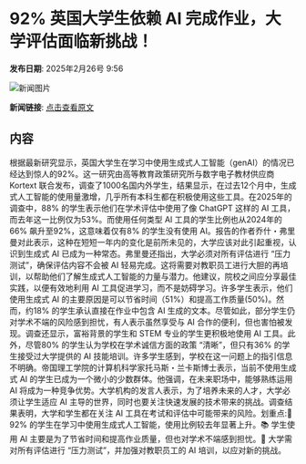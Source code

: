 # 92% 英国大学生依赖 AI 完成作业，大学评估面临新挑战！

**发布日期**: 2025年2月26号 9:56

![新闻图片](https://pic.chinaz.com/picmap/202005221431324071_0.jpg)

**新闻链接**: [点击查看原文](https://www.aibase.com/zh/news/15725)

## 内容

根据最新研究显示，英国大学生在学习中使用生成式人工智能（genAI）的情况已经达到惊人的92%。这一研究由高等教育政策研究所与数字电子教材供应商 Kortext 联合发布，调查了1000名国内外学生，结果显示，在过去12个月中，生成式人工智能的使用量激增，几乎所有本科生都在积极使用这些工具。在2025年的调查中，88% 的学生表示他们在学术评估中使用了像 ChatGPT 这样的 AI 工具，而去年这一比例仅为53%。而使用任何类型 AI 工具的学生比例也从2024年的66% 飙升至92%，这意味着仅有8% 的学生没有使用 AI。报告的作者乔什・弗里曼对此表示，这种在短短一年内的变化是前所未见的，大学应该对此引起重视，认识到生成式 AI 已成为一种常态。弗里曼还指出，大学必须对所有评估进行 “压力测试”，确保评估内容不会被 AI 轻易完成。这将需要对教职员工进行大胆的再培训，以帮助他们了解生成式人工智能的力量与潜力。他建议，院校之间应分享最佳实践，以便有效地利用 AI 工具促进学习，而不是妨碍学习。许多学生表示，他们使用生成式 AI 的主要原因是可以节省时间（51%）和提高工作质量(50%)。然而，约18% 的学生承认直接在作业中包含 AI 生成的文本。尽管如此，部分学生仍对学术不端的风险感到担忧，有人表示虽然享受与 AI 合作的便利，但也害怕被发现。调查还显示，富裕背景的学生和 STEM 专业的学生更积极地使用 AI 工具。此外，尽管80% 的学生认为学校在学术诚信方面的政策 “清晰”，但只有36% 的学生接受过大学提供的 AI 技能培训。许多学生感到，学校在这一问题上的指引信息不明确。帝国理工学院的计算机科学家托马斯・兰卡斯博士表示，当前不使用生成式 AI 的学生已成为一个微小的少数群体。他强调，在未来职场中，能够熟练运用 AI 将成为一种竞争优势。大学机构的发言人表示，为了培养未来的人才，大学必须让学生适应 AI 主导的世界，同时也要关注快速发展的技术带来的挑战。调查结果表明，大学和学生都在关注 AI 工具在考试和评估中可能带来的风险。划重点:🌟92% 的学生在学习中使用生成式人工智能，使用比例较去年显著上升。📚 学生使用 AI 主要是为了节省时间和提高作业质量，但也对学术不端感到担忧。🏫 大学需对所有评估进行 “压力测试”，并加强对教职员工的 AI 培训，以应对新的挑战。
